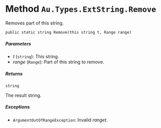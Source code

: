 # Method `Au.Types.ExtString.Remove`

Removes part of this string.

```
public static string Remove(this string t, Range range)
```

##### Parameters

- *t*  (`string`):
    This string.
- *range*  (`Range`):
    Part of this string to remove.

##### Returns

`string`

The result string.

##### Exceptions

- `ArgumentOutOfRangeException`:
    Invalid *ranget*.